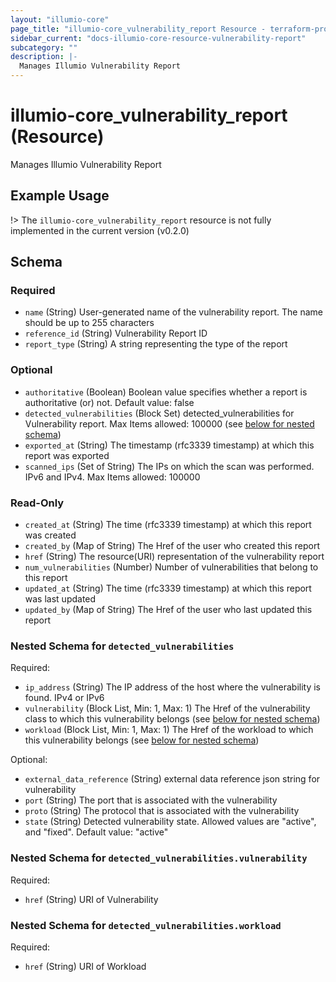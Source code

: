 ```yaml
---
layout: "illumio-core"
page_title: "illumio-core_vulnerability_report Resource - terraform-provider-illumio-core"
sidebar_current: "docs-illumio-core-resource-vulnerability-report"
subcategory: ""
description: |-
  Manages Illumio Vulnerability Report
---
```


# illumio-core_vulnerability_report (Resource)

Manages Illumio Vulnerability Report

Example Usage
------------

!> The `illumio-core_vulnerability_report` resource is not fully implemented in the current version (v0.2.0)

## Schema

### Required

- `name` (String) User-generated name of the vulnerability report. The name should be up to 255 characters
- `reference_id` (String) Vulnerability Report ID
- `report_type` (String) A string representing the type of the report

### Optional

- `authoritative` (Boolean) Boolean value specifies whether a report is authoritative (or) not. Default value: false
- `detected_vulnerabilities` (Block Set) detected_vulnerabilities for Vulnerability report. Max Items allowed: 100000 (see [below for nested schema](#nestedblock--detected_vulnerabilities))
- `exported_at` (String) The timestamp (rfc3339 timestamp) at which this report was exported
- `scanned_ips` (Set of String) The IPs on which the scan was performed. IPv6 and IPv4. Max Items allowed: 100000

### Read-Only

- `created_at` (String) The time (rfc3339 timestamp) at which this report was created
- `created_by` (Map of String) The Href of the user who created this report
- `href` (String) The resource(URI) representation of the vulnerability report
- `num_vulnerabilities` (Number) Number of vulnerabilities that belong to this report
- `updated_at` (String) The time (rfc3339 timestamp) at which this report was last updated
- `updated_by` (Map of String) The Href of the user who last updated this report

<a id="nestedblock--detected_vulnerabilities"></a>
### Nested Schema for `detected_vulnerabilities`

Required:

- `ip_address` (String) The IP address of the host where the vulnerability is found. IPv4 or IPv6
- `vulnerability` (Block List, Min: 1, Max: 1) The Href of the vulnerability class to which this vulnerability belongs (see [below for nested schema](#nestedblock--detected_vulnerabilities--vulnerability))
- `workload` (Block List, Min: 1, Max: 1) The Href of the workload to which this vulnerability belongs (see [below for nested schema](#nestedblock--detected_vulnerabilities--workload))

Optional:

- `external_data_reference` (String) external data reference json string for vulnerability
- `port` (String) The port that is associated with the vulnerability
- `proto` (String) The protocol that is associated with the vulnerability
- `state` (String) Detected vulnerability state. Allowed values are "active", and "fixed". Default value: "active"

<a id="nestedblock--detected_vulnerabilities--vulnerability"></a>
### Nested Schema for `detected_vulnerabilities.vulnerability`

Required:

- `href` (String) URI of Vulnerability


<a id="nestedblock--detected_vulnerabilities--workload"></a>
### Nested Schema for `detected_vulnerabilities.workload`

Required:

- `href` (String) URI of Workload
